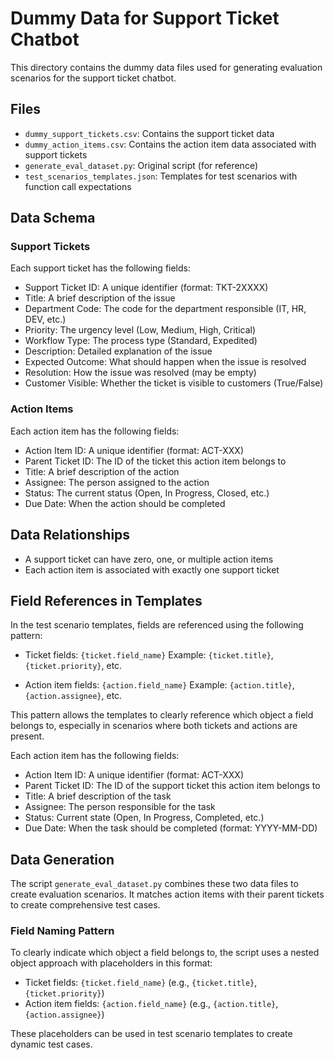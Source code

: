 # Dummy Data for Support Ticket Chatbot

This directory contains the dummy data files used for generating evaluation scenarios for the support ticket chatbot.

## Files

- `dummy_support_tickets.csv`: Contains the support ticket data
- `dummy_action_items.csv`: Contains the action item data associated with support tickets
- `generate_eval_dataset.py`: Original script (for reference)
- `test_scenarios_templates.json`: Templates for test scenarios with function call expectations

## Data Schema

### Support Tickets

Each support ticket has the following fields:

- Support Ticket ID: A unique identifier (format: TKT-2XXXX)
- Title: A brief description of the issue
- Department Code: The code for the department responsible (IT, HR, DEV, etc.)
- Priority: The urgency level (Low, Medium, High, Critical)
- Workflow Type: The process type (Standard, Expedited)
- Description: Detailed explanation of the issue
- Expected Outcome: What should happen when the issue is resolved
- Resolution: How the issue was resolved (may be empty)
- Customer Visible: Whether the ticket is visible to customers (True/False)

### Action Items

Each action item has the following fields:

- Action Item ID: A unique identifier (format: ACT-XXX)
- Parent Ticket ID: The ID of the ticket this action item belongs to
- Title: A brief description of the action
- Assignee: The person assigned to the action
- Status: The current status (Open, In Progress, Closed, etc.)
- Due Date: When the action should be completed

## Data Relationships

- A support ticket can have zero, one, or multiple action items
- Each action item is associated with exactly one support ticket

## Field References in Templates

In the test scenario templates, fields are referenced using the following pattern:

- Ticket fields: `{ticket.field_name}`
  Example: `{ticket.title}`, `{ticket.priority}`, etc.

- Action item fields: `{action.field_name}`
  Example: `{action.title}`, `{action.assignee}`, etc.

This pattern allows the templates to clearly reference which object a field belongs to, especially in scenarios where both tickets and actions are present.

Each action item has the following fields:

- Action Item ID: A unique identifier (format: ACT-XXX)
- Parent Ticket ID: The ID of the support ticket this action item belongs to
- Title: A brief description of the task
- Assignee: The person responsible for the task
- Status: Current state (Open, In Progress, Completed, etc.)
- Due Date: When the task should be completed (format: YYYY-MM-DD)

## Data Generation

The script `generate_eval_dataset.py` combines these two data files to create evaluation scenarios. It matches action items with their parent tickets to create comprehensive test cases.

### Field Naming Pattern

To clearly indicate which object a field belongs to, the script uses a nested object approach with placeholders in this format:

- Ticket fields: `{ticket.field_name}` (e.g., `{ticket.title}`, `{ticket.priority}`)
- Action item fields: `{action.field_name}` (e.g., `{action.title}`, `{action.assignee}`)

These placeholders can be used in test scenario templates to create dynamic test cases.